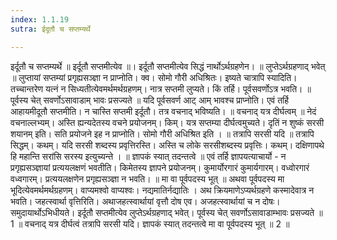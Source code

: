 ```yaml
---
index: 1.1.19
sutra: ईदूतौ च सप्तम्यर्थे

---
```

 इर्दूतौ च सप्तम्यर्थे ॥ इर्दूतौ सप्तमीत्येव ॥। इर्दूतौ सप्तमीत्येव सिद्धं नार्थोऽर्थग्रहणेन। ॥ लुप्तेऽर्थग्रहणाद् भवेत् ॥ लुप्तायां सप्तम्यां प्रगृह्यसञ्ज्ञा न प्राप्नोति। क्व। सोमो गौरी अधिश्रितः। इष्यते चात्रापि स्यादिति। तच्चान्तरेण यत्नं न सिध्यतीत्येवमर्थमर्थग्रहणम्। नात्र सप्तमी लुप्यते। किं तर्हि। पूर्वसवर्णोऽत्र भवति। ॥ पूर्वस्य चेत् सवर्णोऽसावाडाम् भावः प्रसज्यते ॥ यदि पूर्वसवर्ण आट् आम् भावश्च प्राप्नोति। एवं तर्हि आहायमीदूतौ सप्तमीति। न चास्ति सप्तमी इर्दूतौ। तत्र वचनाद् भविष्यति। ॥ वचनाद् यत्र दीर्घत्वम् ॥ नेदं वचनाल्लभ्यम्। अस्ति ह्यन्यदेतस्य वचने प्रयोजनम्। किम्। यत्र सप्तम्या दीर्घत्वमुच्यते। दृतिं न शुष्कं सरसी शयानम् इति। सति प्रयोजने इह न प्राप्नोति। सोमो गौरी अधिश्रित इति । ॥ तत्रापि सरसी यदि ॥ तत्रापि सिद्धम्। कथम्। यदि सरसी शब्दस्य प्रवृत्तिरस्ति। अस्ति च लोके सरसीशब्दस्य प्रवृत्तिः। कथम्। दक्षिणापथे हि महान्ति सरांसि सरस्य इत्युच्यन्ते । ॥ ज्ञापकं स्यात् तदन्तत्वे ॥ एवं तर्हि ज्ञापयत्याचार्यो -  न प्रगृह्यसञ्ज्ञायां प्रत्ययलक्षणं भवतीति। किमेतस्य ज्ञापने प्रयोजनम्। कुमार्योरगारं कुमार्यगारम्। वध्वोरगारं वध्वगारम्। प्रत्ययलक्षणेन प्रगृह्यसञ्ज्ञा न भवति। ॥ मा वा पूर्वपदस्य भूत् ॥ अथवा पूर्वपदस्य मा भूदित्येवमर्थमर्थग्रहणम्। वाप्यमश्वो वाप्यश्वः। नद्यमातिर्नद्यातिः । अथ क्रियमाणेऽप्यर्थग्रहणे कस्मादेवात्र न भवति। जहत्स्वार्था वृत्तिरिति। अथाजहत्स्वार्थायां वृत्तौ दोष एव। अजहत्स्वार्थायां च न दोषः। समुदायार्थोऽभिधीयते। इर्दूतौ सप्तमीत्येव लुप्तेऽर्थग्रहणाद् भवेत्। पूर्वस्य चेत् सवर्णोऽसावाडाम्भावः प्रसज्यते ॥ 1 ॥ वचनाद् यत्र दीर्घत्वं तत्रापि सरसी यदि। ज्ञापकं स्यात् तदन्तत्वे मा वा पूर्वपदस्य भूत् ॥ 2 ॥ 